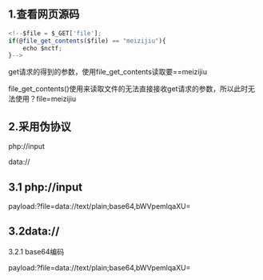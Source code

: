 ## 1.查看网页源码

```javascript
<!--$file = $_GET['file'];
if(@file_get_contents($file) == "meizijiu"){
    echo $nctf;
}-->
```

get请求的得到的参数，使用file_get_contents读取要==meizijiu

file_get_contents()使用来读取文件的无法直接接收get请求的参数，所以此时无法使用？file=meizijiu



## 2.采用伪协议

php://input

data://



## 3.1 php://input

payload:?file=data://text/plain;base64,bWVpemlqaXU=



## 3.2data://

3.2.1 base64编码

payload:?file=data://text/plain;base64,bWVpemlqaXU=

